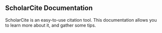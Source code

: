 ## ScholarCite Documentation
ScholarCite is an easy-to-use citation tool. This documentation allows you to learn more about it, and gather some tips.

